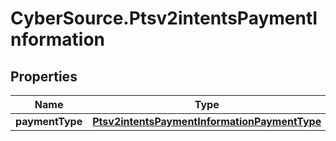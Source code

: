 # CyberSource.Ptsv2intentsPaymentInformation

## Properties
Name | Type | Description | Notes
------------ | ------------- | ------------- | -------------
**paymentType** | [**Ptsv2intentsPaymentInformationPaymentType**](Ptsv2intentsPaymentInformationPaymentType.md) |  | [optional] 


